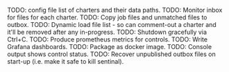 TODO: config file list of charters and their data paths.
TODO: Monitor inbox for files for each charter.
TODO: Copy job files and unmatched files to outbox.
TODO: Dynamic load file list - so can comment-out a charter and it'll be removed after any in-progress.
TODO: Shutdown gracefully via Ctrl+C.
TODO: Produce prometheus metrics for controls.
TODO: Write Grafana dashboards.
TODO: Package as docker image.
TODO: Console output shows control status.
TODO: Recover unpublished outbox files on start-up (i.e. make it safe to kill sentinal).